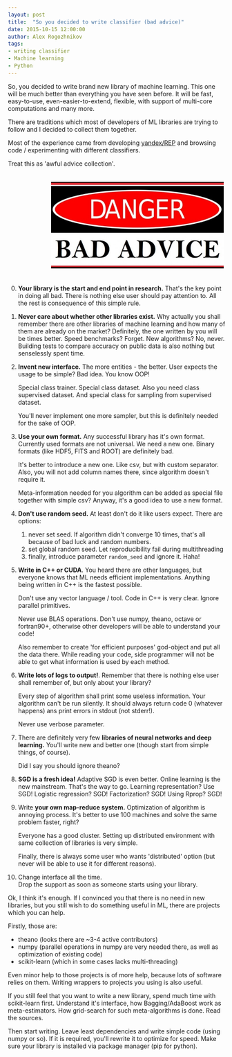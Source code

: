 ```yaml
---
layout: post
title:  "So you decided to write classifier (bad advice)"
date: 2015-10-15 12:00:00
author: Alex Rogozhnikov
tags: 
- writing classifier
- Machine learning
- Python
---
```


So, you decided to write brand new library of machine learning. 
This one will be much better than everything you have seen before. 
It will be fast, easy-to-use, even-easier-to-extend, flexible, with support of multi-core computations and many more.
 
There are traditions which most of developers of ML libraries are trying to follow and I decided to collect them together.

Most of the experience came from developing [yandex/REP](https://github.com/yandex/rep) and browsing code / experimenting with 
different classifiers.

Treat this as 'awful advice collection'. 

<img src='/images/etc/bad_advice.jpg' style='margin: 20px 100px; width: 400px;' alt='bad advice ahead' />

0. __Your library is the start and end point in research.__ 
   That's the key point in doing all bad. There is nothing else user should pay attention to. 
   All the rest is consequence of this simple rule.

1. __Never care about whether other libraries exist.__
   Why actually you shall remember there are other libraries of machine learning and how many of them are already on the market?
   Definitely, the one written by you will be times better.
   Speed benchmarks? Forget. New algorithms? No, never. Building tests to compare accuracy on public data is also nothing but senselessly spent time. 

2. __Invent new interface.__ The more entities - the better.
   User expects the usage to be simple? Bad idea. You know OOP!
   
   Special class trainer. Special class dataset. Also you need class supervised dataset.
   And special class for sampling from supervised dataset. 
   
   You'll never implement one more sampler, but this is definitely needed for the sake of OOP.

3. __Use your own format.__ Any successful library has it's own format.
   Currently used formats are not universal. We need a new one.
   Binary formats (like HDF5, FITS and ROOT) are definitely bad.   
     
   It's better to introduce a new one. Like csv, but with custom separator.
   Also, you will not add column names there, since algorithm doesn't require it. 
   
   Meta-information needed for you algorithm can be added as special file together with simple csv? 
   Anyway, it's a good idea to use a new format.
       
   <!-- LibFFM, VowpalWabbit --->

4. __Don't use random seed.__ At least don't do it like users expect. There are options:

   1. never set seed. If algorithm didn't converge 10 times, that's all because of bad luck and random numbers. 
   2. set global random seed. Let reproducibility fail during multithreading
   3. finally, introduce parameter `random_seed` and ignore it. Haha!
     
   <!-- theanets, nolearn, pybrain, neurolab -->  


5. __Write in C++ or CUDA__. You heard there are other languages, but everyone knows that ML needs efficient implementations.
   Anything being written in C++ is the fastest possible.
   
   Don't use any vector language / tool. Code in C++ is very clear. Ignore parallel primitives. 
   
   Never use BLAS operations. Don't use numpy, theano, octave or fortran90+, otherwise other developers will be able to understand your code!
   
   <!-- PyBrain  --> 
   
   Also remember to create 'for efficient purposes' god-object and put all the data there.
   While reading your code, side programmer will not be able to get what information is used by each method.
   
   
6. __Write lots of logs to output!__.
   Remember that there is nothing else user shall remember of, but only about your library?
   
   Every step of algorithm shall print some useless information. Your algorithm can't be run silently.
   It should always return code 0 (whatever happens) ans print errors in stdout (not stderr!).
   
   Never use verbose parameter.
    
   <!-- LibFM as well as many nnets -->

7. There are definitely very few __libraries of neural networks and deep learning.__ 
   You'll write new and better one (though start from simple things, of course).
   
   Did I say you should ignore theano?

8. __SGD is a fresh idea!__ Adaptive SGD is even better. Online learning is the new mainstream. 
   That's the way to go. Learning representation? Use SGD! Logistic regression? SGD! Factorization? SGD! Using Rprop? SGD! 
   
   <!-- theanets -->

9. Write __your own map-reduce system.__ Optimization of algorithm is annoying process. 
   It's better to use 100 machines and solve the same problem faster, right?
    
   Everyone has a good cluster. Setting up distributed environment with same collection of libraries is very simple.
    
   Finally, there is always some user who wants 'distributed' option (but never will be able to use it for different reasons).  

   <!-- xgboost -->
 

10. Change interface all the time.  
    Drop the support as soon as someone starts using your library.
    <!-- pybrain, nolearn.dbn ->
    
    You'll find a new area to write your-next-best-open-library.
    
    <!-- theanets, keras, lasagne -->

Ok, I think it's enough. If I convinced you that there is no need in new libraries, but you still wish to do something useful in ML,
there are projects which you can help.

Firstly, those are:

* theano (looks there are ~3-4 active contributors)
* numpy (parallel operations in numpy are very needed there, as well as optimization of existing code)
* scikit-learn (which in some cases lacks multi-threading)

Even minor help to those projects is of more help, because lots of software relies on them.
Writing wrappers to projects you using is also useful.

If you still feel that you want to write a new library, spend much time with scikit-learn first.
Understand it's interface, how Bagging/AdaBoost work as meta-estimators. How grid-search for such meta-algorithms is done. 
Read the sources. 

Then start writing. Leave least dependencies and write simple code (using numpy or so). 
If it is required, you'll rewrite it to optimize for speed. Make sure your library is installed via package manager (pip for python).  